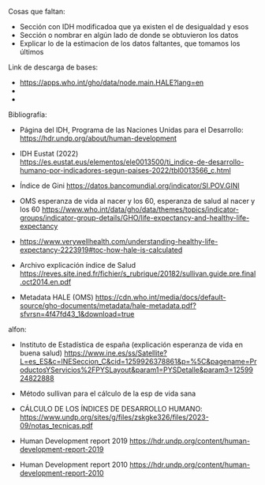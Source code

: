 Cosas que faltan:
- Sección con IDH modificadoa que ya existen el de desigualdad y esos
- Sección o nombrar en algún lado de donde se obtuvieron los datos 
- Explicar lo de la estimacion de los datos faltantes, que tomamos los últimos



Link de descarga de bases:

- https://apps.who.int/gho/data/node.main.HALE?lang=en
-
-

Bibliografía:

- Página del IDH, Programa de las Naciones Unidas para el Desarrollo: https://hdr.undp.org/about/human-development

- IDH Eustat (2022)  https://es.eustat.eus/elementos/ele0013500/ti_indice-de-desarrollo-humano-por-indicadores-segun-paises-2022/tbl0013566_c.html

- Índice de Gini https://datos.bancomundial.org/indicator/SI.POV.GINI

- OMS esperanza de vida al nacer y los 60, esperanza de salud al nacer y los 60 https://www.who.int/data/gho/data/themes/topics/indicator-groups/indicator-group-details/GHO/life-expectancy-and-healthy-life-expectancy

- https://www.verywellhealth.com/understanding-healthy-life-expectancy-2223919#toc-how-hale-is-calculated

- Archivo explicación índice de Salud https://reves.site.ined.fr/fichier/s_rubrique/20182/sullivan.guide.pre.final.oct2014.en.pdf

- Metadata HALE (OMS) https://cdn.who.int/media/docs/default-source/gho-documents/metadata/hale-metadata.pdf?sfvrsn=4f47fd43_1&download=true

alfon:

- Instituto de Estadística de españa (explicación esperanza de vida en buena salud) https://www.ine.es/ss/Satellite?L=es_ES&c=INESeccion_C&cid=1259926378861&p=%5C&pagename=ProductosYServicios%2FPYSLayout&param1=PYSDetalle&param3=1259924822888

- Método sullivan para el cálculo de la esp de vida sana 

- CÁLCULO DE LOS ÍNDICES DE DESARROLLO HUMANO: https://www.undp.org/sites/g/files/zskgke326/files/2023-09/notas_tecnicas.pdf

- Human Development report 2019 https://hdr.undp.org/content/human-development-report-2019

- Human Development report 2010 https://hdr.undp.org/content/human-development-report-2010